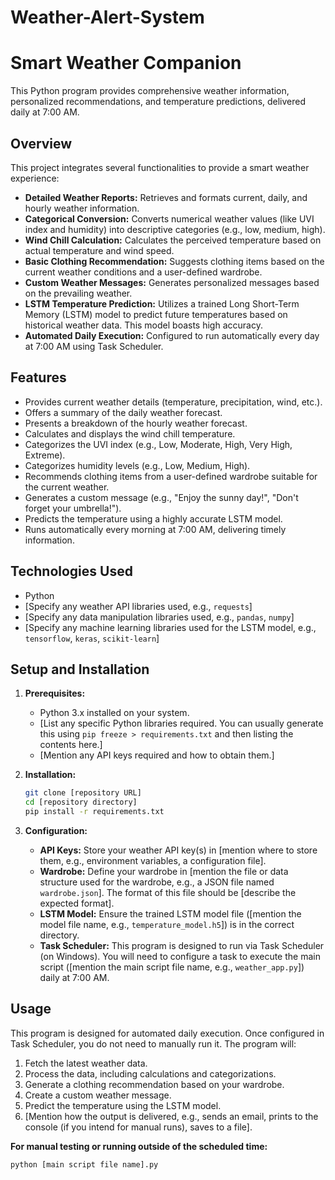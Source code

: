 # Weather-Alert-System

# Smart Weather Companion

This Python program provides comprehensive weather information, personalized recommendations, and temperature predictions, delivered daily at 7:00 AM.

## Overview

This project integrates several functionalities to provide a smart weather experience:

* **Detailed Weather Reports:** Retrieves and formats current, daily, and hourly weather information.
* **Categorical Conversion:** Converts numerical weather values (like UVI index and humidity) into descriptive categories (e.g., low, medium, high).
* **Wind Chill Calculation:** Calculates the perceived temperature based on actual temperature and wind speed.
* **Basic Clothing Recommendation:** Suggests clothing items based on the current weather conditions and a user-defined wardrobe.
* **Custom Weather Messages:** Generates personalized messages based on the prevailing weather.
* **LSTM Temperature Prediction:** Utilizes a trained Long Short-Term Memory (LSTM) model to predict future temperatures based on historical weather data. This model boasts high accuracy.
* **Automated Daily Execution:** Configured to run automatically every day at 7:00 AM using Task Scheduler.

## Features

* Provides current weather details (temperature, precipitation, wind, etc.).
* Offers a summary of the daily weather forecast.
* Presents a breakdown of the hourly weather forecast.
* Calculates and displays the wind chill temperature.
* Categorizes the UVI index (e.g., Low, Moderate, High, Very High, Extreme).
* Categorizes humidity levels (e.g., Low, Medium, High).
* Recommends clothing items from a user-defined wardrobe suitable for the current weather.
* Generates a custom message (e.g., "Enjoy the sunny day!", "Don't forget your umbrella!").
* Predicts the temperature using a highly accurate LSTM model.
* Runs automatically every morning at 7:00 AM, delivering timely information.

## Technologies Used

* Python
* [Specify any weather API libraries used, e.g., `requests`]
* [Specify any data manipulation libraries used, e.g., `pandas`, `numpy`]
* [Specify any machine learning libraries used for the LSTM model, e.g., `tensorflow`, `keras`, `scikit-learn`]

## Setup and Installation

1.  **Prerequisites:**
    * Python 3.x installed on your system.
    * [List any specific Python libraries required. You can usually generate this using `pip freeze > requirements.txt` and then listing the contents here.]
    * [Mention any API keys required and how to obtain them.]

2.  **Installation:**
    ```bash
    git clone [repository URL]
    cd [repository directory]
    pip install -r requirements.txt
    ```

3.  **Configuration:**
    * **API Keys:** Store your weather API key(s) in [mention where to store them, e.g., environment variables, a configuration file].
    * **Wardrobe:** Define your wardrobe in [mention the file or data structure used for the wardrobe, e.g., a JSON file named `wardrobe.json`]. The format of this file should be [describe the expected format].
    * **LSTM Model:** Ensure the trained LSTM model file ([mention the model file name, e.g., `temperature_model.h5`]) is in the correct directory.
    * **Task Scheduler:** This program is designed to run via Task Scheduler (on Windows). You will need to configure a task to execute the main script ([mention the main script file name, e.g., `weather_app.py`]) daily at 7:00 AM.

## Usage

This program is designed for automated daily execution. Once configured in Task Scheduler, you do not need to manually run it. The program will:

1.  Fetch the latest weather data.
2.  Process the data, including calculations and categorizations.
3.  Generate a clothing recommendation based on your wardrobe.
4.  Create a custom weather message.
5.  Predict the temperature using the LSTM model.
6.  [Mention how the output is delivered, e.g., sends an email, prints to the console (if you intend for manual runs), saves to a file].

**For manual testing or running outside of the scheduled time:**

```bash
python [main script file name].py
